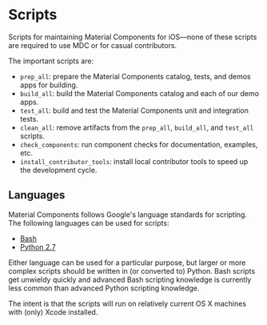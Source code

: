 # Scripts

Scripts for maintaining Material Components for iOS—none of these scripts are required to use MDC or
for casual contributors.

The important scripts are:

* `prep_all`: prepare the Material Components catalog, tests, and demos apps for building.
* `build_all`: build the Material Components catalog and each of our demo apps.
* `test_all`: build and test the Material Components unit and integration tests.
* `clean_all`: remove artifacts from the `prep_all`, `build_all`, and `test_all` scripts.
* `check_components`: run component checks for documentation, examples, etc.
* `install_contributor_tools`: install local contributor tools to speed up the development cycle. 

## Languages

Material Components follows Google's language standards for scripting. The following languages can
be used for scripts:

* [Bash](https://google.github.io/styleguide/shell.xml)
* [Python 2.7](https://google.github.io/styleguide/pyguide.html)

Either language can be used for a particular purpose, but larger or more complex scripts should be
written in (or converted to) Python. Bash scripts get unwieldy quickly and advanced Bash scripting
knowledge is currently less common than advanced Python scripting knowledge.

The intent is that the scripts will run on relatively current OS X machines with (only) Xcode installed.


